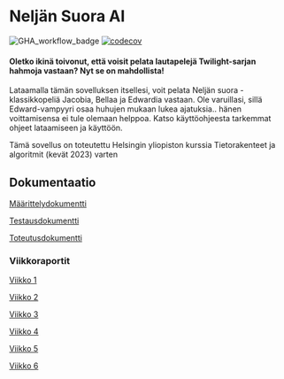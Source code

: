 # Neljän Suora AI
![GHA_workflow_badge](https://github.com/mirellel/tiralabra/workflows/CI/badge.svg)
[![codecov](https://codecov.io/gh/mirellel/tiralabra/branch/main/graph/badge.svg?token=5FQTHJ4CLM)](https://codecov.io/gh/mirellel/tiralabra)

#### Oletko ikinä toivonut, että voisit pelata lautapelejä Twilight-sarjan hahmoja vastaan? Nyt se on mahdollista! 
Lataamalla tämän sovelluksen itsellesi, voit pelata Neljän suora -klassikkopeliä Jacobia, Bellaa ja Edwardia vastaan. Ole varuillasi, sillä Edward-vampyyri osaa huhujen mukaan lukea ajatuksia.. hänen voittamisensa ei tule olemaan helppoa. Katso käyttöohjeesta tarkemmat ohjeet lataamiseen ja käyttöön.

Tämä sovellus on toteutettu Helsingin yliopiston kurssia Tietorakenteet ja algoritmit (kevät 2023) varten

## Dokumentaatio
[Määrittelydokumentti](https://github.com/mirellel/tiralabra/blob/main/dokumentaatio/määrittelydokumentti.md)

[Testausdokumentti](https://github.com/mirellel/tiralabra/blob/main/dokumentaatio/testausdokumentti.md)

[Toteutusdokumentti](https://github.com/mirellel/tiralabra/blob/main/dokumentaatio/toteutusdokumentti.md)


### Viikkoraportit
[Viikko 1](https://github.com/mirellel/tiralabra/blob/main/dokumentaatio/viikkoraportit/viikko1.md)

[Viikko 2](https://github.com/mirellel/tiralabra/blob/main/dokumentaatio/viikkoraportit/viikko2.md)

[Viikko 3](https://github.com/mirellel/tiralabra/blob/main/dokumentaatio/viikkoraportit/viikko3.md)

[Viikko 4](https://github.com/mirellel/tiralabra/blob/main/dokumentaatio/viikkoraportit/viikko4.md)

[Viikko 5](https://github.com/mirellel/tiralabra/blob/main/dokumentaatio/viikkoraportit/viikko5.md)

[Viikko 6](https://github.com/mirellel/tiralabra/blob/main/dokumentaatio/viikkoraportit/viikko6.md)
